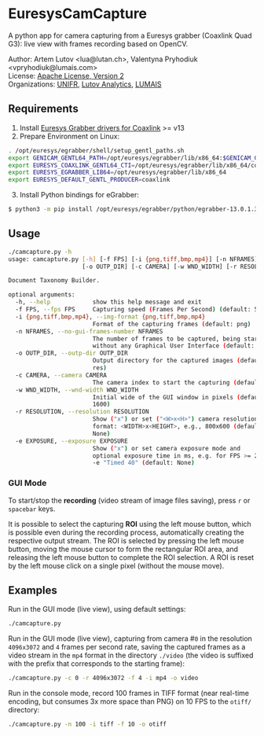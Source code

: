 # EuresysCamCapture
A python app for camera capturing from a Euresys grabber (Coaxlink Quad G3): live view with frames recording based on OpenCV.

Author: Artem Lutov &lt;&#108;u&#97;&commat;&#108;ut&#97;n.ch&gt;, Valentyna Pryhodiuk &lt;v&#112;ryhodiuk&commat;lumais&#46;&#99;om&gt;  
License: [Apache License, Version 2](www.apache.org/licenses/LICENSE-2.0.html)  
Organizations: [UNIFR](https://www.unifr.ch), [Lutov Analytics](https://lutan.ch/), [LUMAIS](http://lumais.com)

## Requirements
1. Install [Euresys Grabber drivers for Coaxlink](https://www.euresys.com/en/Support/Download-area?Series=105d06c5-6ad9-42ff-b7ce-622585ce607f) >= v13
2. Prepare Environment on Linux:
```sh
. /opt/euresys/egrabber/shell/setup_gentl_paths.sh
export GENICAM_GENTL64_PATH=/opt/euresys/egrabber/lib/x86_64:$GENICAM_GENTL64_PATH
export EURESYS_COAXLINK_GENTL64_CTI=/opt/euresys/egrabber/lib/x86_64/coaxlink.cti
export EURESYS_EGRABBER_LIB64=/opt/euresys/egrabber/lib/x86_64
export EURESYS_DEFAULT_GENTL_PRODUCER=coaxlink
```
3. Install Python bindings for eGrabber:
```sh
$ python3 -m pip install /opt/euresys/egrabber/python/egrabber-13.0.1.32-py2.py3-none-any.whl
```

## Usage
```sh
./camcapture.py -h
usage: camcapture.py [-h] [-f FPS] [-i {png,tiff,bmp,mp4}] [-n NFRAMES]
                     [-o OUTP_DIR] [-c CAMERA] [-w WND_WIDTH] [-r RESOLUTION]

Document Taxonomy Builder.

optional arguments:
  -h, --help            show this help message and exit
  -f FPS, --fps FPS     Capturing speed (Frames Per Second) (default: 5)
  -i {png,tiff,bmp,mp4}, --img-format {png,tiff,bmp,mp4}
                        Format of the capturing frames (default: png)
  -n NFRAMES, --no-gui-frames-number NFRAMES
                        The number of frames to be captured, being started
                        without any Graphical User Interface (default: 0)
  -o OUTP_DIR, --outp-dir OUTP_DIR
                        Output directory for the captured images (default:
                        res)
  -c CAMERA, --camera CAMERA
                        The camera index to start the capturing (default: 0)
  -w WND_WIDTH, --wnd-width WND_WIDTH
                        Initial wide of the GUI window in pixels (default:
                        1600)
  -r RESOLUTION, --resolution RESOLUTION
                        Show ("x") or set ("<W>x<H>") camera resolution in the
                        format: <WIDTH>x<HEIGHT>, e.g., 800x600 (default:
                        None)
  -e EXPOSURE, --exposure EXPOSURE
                        Show ("x") or set camera exposure mode and
                        optional exposure time in ms, e.g. for FPS >= 25:
                        -e "Timed 40" (default: None)
```

### GUI Mode

To start/stop the **recording** (video stream of image files saving), press `r` or `spacebar` keys.

It is possible to select the capturing **ROI** using the left mouse button, which is possible even during the recording process, automatically creating the respective output stream. The ROI is selected by pressing the left mouse button, moving the mouse cursor to form the rectangular ROI area, and releasing the left mouse button to complete the ROI selection. A ROI is reset by the left mouse click on a single pixel (without the mouse move).

## Examples
Run in the GUI mode (live view), using default settings:
```sh
./camcapture.py
```

Run in the GUI mode (live view), capturing from camera #`0` in the resolution `4096x3072` and `4` frames per second rate, saving the captured frames as a video stream in the `mp4` format in the directory `./video` (the video is suffixed with the prefix that corresponds to the starting frame):
```sh
./camcapture.py -c 0 -r 4096x3072 -f 4 -i mp4 -o video
```

Run in the console mode, record 100 frames in TIFF format (near real-time encoding, but consumes 3x more space than PNG) on 10 FPS to the `otiff/` directory:
```sh
./camcapture.py -n 100 -i tiff -f 10 -o otiff
```
